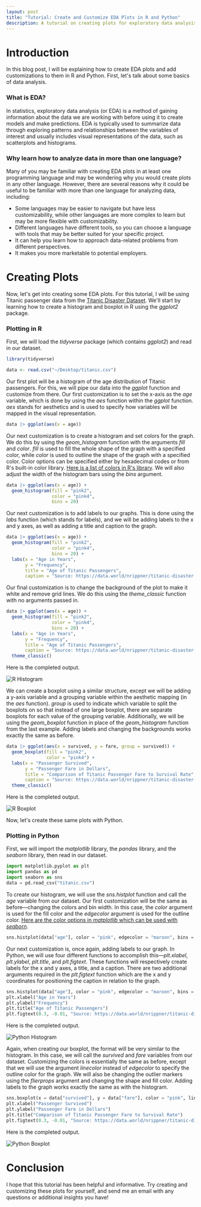 ```yaml
---
layout: post
title: "Tutorial: Create and Customize EDA Plots in R and Python"
description: A tutorial on creating plots for exploratory data analysis using R and Python.
---
```


# Introduction

In this blog post, I will be explaining how to create EDA plots and add customizations to them in R and Python. First, let's talk about some basics of data analysis.

### What is EDA?

In statistics, exploratory data analysis (or EDA) is a method of gaining information about the data we are working with before using it to create models and make predictions. EDA is typically used to summarize data through exploring patterns and relationships between the variables of interest and usually includes visual representations of the data, such as scatterplots and histograms.

### Why learn how to analyze data in more than one language?

Many of you may be familiar with creating EDA plots in at least one programming language and may be wondering why you would create plots in any other language. However, there are several reasons why it could be useful to be familiar with more than one language for analyzing data, including:
- Some languages may be easier to navigate but have less customizability, while other languages are more complex to learn but may be more flexible with customizability.
- Different languages have different tools, so you can choose a language with tools that may be better suited for your specific project.
- It can help you learn how to approach data-related problems from different perspectives.
- It makes you more marketable to potential employers.

# Creating Plots

Now, let's get into creating some EDA plots. For this tutorial, I will be using Titanic passenger data from the [Titanic Disaster Dataset](https://data.world/nrippner/titanic-disaster-dataset). We'll start by learning how to create a histogram and boxplot in R using the *ggplot2* package.

### Plotting in R

First, we will load the *tidyverse* package (which contains *ggplot2*) and read in our dataset.

```r
library(tidyverse)

data <- read.csv("~/Desktop/titanic.csv")
```

Our first plot will be a histogram of the age distribution of Titanic passengers. For this, we will pipe our data into the *ggplot* function and customize from there. Our first customization is to set the x-axis as the *age* variable, which is done by using the *aes* function within the *ggplot* function. *aes* stands for aesthetics and is used to specify how variables will be mapped in the visual representation.

```r
data |> ggplot(aes(x = age))
```

Our next customization is to create a histogram and set colors for the graph. We do this by using the *geom_histogram* function with the arguments *fill* and *color*. *fill* is used to fill the whole shape of the graph with a specified color, while *color* is used to outline the shape of the graph with a specified color. Color options can be specified either by hexadecimal codes or from R's built-in color library. [Here is a list of colors in R's library](http://www.stat.columbia.edu/~tzheng/files/Rcolor.pdf). We will also adjust the width of the histogram bars using the *bins* argument.

```r
data |> ggplot(aes(x = age)) +
  geom_histogram(fill = "pink2",
                 color = "pink4",
                 bins = 20)
```

Our next customization is to add labels to our graphs. This is done using the *labs* function (which stands for labels), and we will be adding labels to the x and y axes, as well as adding a title and caption to the graph.

```r
data |> ggplot(aes(x = age)) +
  geom_histogram(fill = "pink2",
                 color = "pink4",
                 bins = 20) +
  labs(x = "Age in Years",
       y = "Frequency",
       title = "Age of Titanic Passengers",
       caption = "Source: https://data.world/nrippner/titanic-disaster-dataset")
```

Our final customization is to change the background of the plot to make it white and remove grid lines. We do this using the *theme_classic* function with no arguments passed in.

```r
data |> ggplot(aes(x = age)) +
  geom_histogram(fill = "pink2",
                 color = "pink4",
                 bins = 20) +
  labs(x = "Age in Years",
       y = "Frequency",
       title = "Age of Titanic Passengers",
       caption = "Source: https://data.world/nrippner/titanic-disaster-dataset") +
  theme_classic()
```

Here is the completed output.

![R Histogram](https://raw.githubusercontent.com/darianrd/StatBlog/refs/heads/main/assets/img/RHist.png)

We can create a boxplot using a similar structure, except we will be adding a y-axis variable and a grouping variable within the aesthetic mapping (in the *aes* function). *group* is used to indicate which variable to split the boxplots on so that instead of one large boxplot, there are separate boxplots for each value of the grouping variable. Additionally, we will be using the *geom_boxplot* function in place of the *geom_histogram* function from the last example. Adding labels and changing the backgrounds works exactly the same as before.

```r
data |> ggplot(aes(x = survived, y = fare, group = survived)) +
  geom_boxplot(fill = "pink2",
               color = "pink4") +
  labs(x = "Passenger Survived",
       y = "Passenger Fare in Dollars",
       title = "Comparison of Titanic Passenger Fare to Survival Rate",
       caption = "Source: https://data.world/nrippner/titanic-disaster-dataset") +
  theme_classic()
```

Here is the completed output.

![R Boxplot](https://raw.githubusercontent.com/darianrd/StatBlog/refs/heads/main/assets/img/RBox.png)

Now, let's create these same plots with Python.

### Plotting in Python

First, we will import the *matplotlib* library, the *pandas* library, and the *seaborn* library, then read in our dataset.

```python
import matplotlib.pyplot as plt
import pandas as pd
import seaborn as sns
data = pd.read_csv("titanic.csv")
```

To create our histogram, we will use the *sns.histplot* function and call the *age* variable from our dataset. Our first customization will be the same as before—changing the colors and bin width. In this case, the *color* argument is used for the fill color and the *edgecolor* argument is used for the outline color. [Here are the color options in *matplotlib* which can be used with *seaborn*](https://matplotlib.org/stable/gallery/color/named_colors.html).

```python
sns.histplot(data["age"], color = "pink", edgecolor = "maroon", bins = 20)
```

Our next customization is, once again, adding labels to our graph. In Python, we will use four different functions to accomplish this—*plt.xlabel*, *plt.ylabel*, *plt.title*, and *plt.figtext*. These functions will respectively create labels for the x and y axes, a title, and a caption. There are two additional arguments required in the *plt.figtext* function which are the x and y coordinates for positioning the caption in relation to the graph.

```python
sns.histplot(data["age"], color = "pink", edgecolor = "maroon", bins = 20)
plt.xlabel("Age in Years")
plt.ylabel("Frequency")
plt.title("Age of Titanic Passengers")
plt.figtext(0.3, -0.01, "Source: https://data.world/nrippner/titanic-disaster-dataset")
```

Here is the completed output.

![Python Histogram](https://raw.githubusercontent.com/darianrd/StatBlog/refs/heads/main/assets/img/PyHist.png)

Again, when creating our boxplot, the format will be very similar to the histogram. In this case, we will call the *survived* and *fare* variables from our dataset. Customizing the colors is essentially the same as before, except that we will use the argument *linecolor* instead of *edgecolor* to specify the outline color for the graph. We will also be changing the outlier markers using the *flierprops* argument and changing the shape and fill color. Adding labels to the graph works exactly the same as with the histogram.

```python
sns.boxplot(x = data["survived"], y = data["fare"], color = "pink", linecolor = "maroon", flierprops = {"marker":".", "markerfacecolor":"maroon")
plt.xlabel("Passenger Survived")
plt.ylabel("Passenger Fare in Dollars")
plt.title("Comparison of Titanic Passenger Fare to Survival Rate")
plt.figtext(0.3, -0.01, "Source: https://data.world/nrippner/titanic-disaster-dataset")
```

Here is the completed output.

![Python Boxplot](https://raw.githubusercontent.com/darianrd/StatBlog/refs/heads/main/assets/img/PyBox.png)

# Conclusion

I hope that this tutorial has been helpful and informative. Try creating and customizing these plots for yourself, and send me an email with any questions or additional insights you have!
